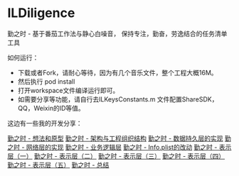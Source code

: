 # ILDiligence
勤之时 - 基于番茄工作法与静心白噪音， 保持专注，勤奋，劳逸结合的任务清单工具

如何运行：
 - 下载或者Fork，请耐心等待，因为有几个音乐文件，整个工程大概16M。
 - 然后执行 pod install
 - 打开workspace文件编译运行即可。
 - 如需要分享等功能，请自行去ILKeysConstants.m 文件配置ShareSDK，QQ，Weixin的ID等值。
 
这边有一些我的开发分享： 

[勤之时 - 想法和原型](https://inspirelife96.github.io/2017/01/26/diligence-app-session-1/)
[勤之时 - 架构与工程组织结构](https://inspirelife96.github.io/2017/03/18/diligence-app-session-2/)
[勤之时 - 数据持久层的实现](https://inspirelife96.github.io/2017/03/19/diligence-app-session-3/)
[勤之时 - 网络层的实现](https://inspirelife96.github.io/2017/03/20/diligence-app-session-4/)
[勤之时 - 业务逻辑层](https://inspirelife96.github.io/2017/03/22/diligence-app-session-5/)
[勤之时 - Info.plist的改动](https://inspirelife96.github.io/2017/03/26/diligence-app-session-6/)
[勤之时 - 表示层（一）](https://inspirelife96.github.io/2017/03/26/diligence-app-session-7/)
[勤之时 - 表示层（二）](https://inspirelife96.github.io/2017/03/26/diligence-app-session-8/)
[勤之时 - 表示层（三）](https://inspirelife96.github.io/2017/03/28/diligence-app-session-9/)
[勤之时 - 表示层（四）](https://inspirelife96.github.io/2017/05/18/diligence-app-session-10/)
[勤之时 - 表示层（五）](https://inspirelife96.github.io/2017/07/28/diligence-app-session-11/)
[勤之时 - 总结](https://inspirelife96.github.io/2017/07/28/diligence-app-session-12)

 
